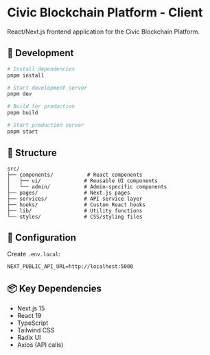 # Civic Blockchain Platform - Client

React/Next.js frontend application for the Civic Blockchain Platform.

## 🚀 Development

```bash
# Install dependencies
pnpm install

# Start development server
pnpm dev

# Build for production
pnpm build

# Start production server
pnpm start
```

## 📁 Structure

```
src/
├── components/           # React components
│   ├── ui/              # Reusable UI components
│   └── admin/           # Admin-specific components
├── pages/               # Next.js pages
├── services/            # API service layer
├── hooks/               # Custom React hooks
├── lib/                 # Utility functions
└── styles/              # CSS/styling files
```

## 🔧 Configuration

Create `.env.local`:

```env
NEXT_PUBLIC_API_URL=http://localhost:5000
```

## 📦 Key Dependencies

- Next.js 15
- React 19
- TypeScript
- Tailwind CSS
- Radix UI
- Axios (API calls)
